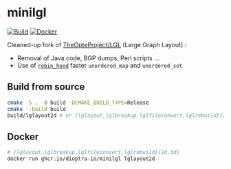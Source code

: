 # minilgl

[![Build](https://github.com/dioptra-io/minilgl/actions/workflows/build.yml/badge.svg)](https://github.com/dioptra-io/minilgl/actions/workflows/build.yml)
[![Docker](https://github.com/dioptra-io/minilgl/actions/workflows/docker.yml/badge.svg)](https://github.com/dioptra-io/minilgl/actions/workflows/docker.yml)

Cleaned-up fork of [TheOpteProject/LGL](https://github.com/TheOpteProject/LGL) (Large Graph Layout) :
- Removal of Java code, BGP dumps, Perl scripts ...
- Use of [`robin_hood`](https://github.com/martinus/robin-hood-hashing) faster `unordered_map` and `unordered_set`

## Build from source

```bash
cmake -S . -B build -DCMAKE_BUILD_TYPE=Release
cmake --build build
build/lglayout2d # or {lglayout,lglbreakup,lglfileconvert,lglrebuild}{2d,3d}
```

## Docker

```bash
# {lglayout,lglbreakup,lglfileconvert,lglrebuild}{2d,3d}
docker run ghcr.io/dioptra-io/minilgl lglayout2d
```
